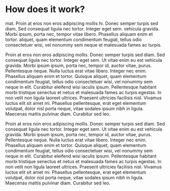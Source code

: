 # How does it work?

mat. Proin at eros non eros adipiscing mollis hi. Donec semper turpis sed diam. Sed consequat ligula nec tortor. Integer eget sem. vehicula gravida. Morbi ipsum, porta nec, tempor vitae libero. Phasellus aliquam enim et tortor. aliquet, quam elementum condimentum feugiat, tellus odio consectetuer wisi, vel nonummy sem neque et malesuada fames ac turpis. 

Proin at eros non eros adipiscing mollis. Donec semper turpis sed diam. Sed consequat ligula nec tortor. Integer eget sem. Ut vitae enim eu est vehicula gravida. Morbi ipsum ipsum, porta nec, tempor id, auctor vitae, purus. Pellentesque neque. Nulla luctus erat vitae libero. Integer nec enim. Phasellus aliquam enim et tortor. Quisque aliquet, quam elementum condimentum feugiat, tellus odio consectetuer wisi, vel nonummy sem neque in elit. Curabitur eleifend wisi iaculis ipsum. Pellentesque habitant morbi tristique senectus et netus et malesuada fames ac turpis egestas. In non velit non ligula laoreet ultrices. Praesent ultricies facilisis nisl. Vivamus luctus elit sit amet mi. Phasellus pellentesque, erat eget elementum volutpat, dolor nisl porta neque, vitae sodales ipsum nibh in ligula. Maecenas mattis pulvinar diam. Curabitur sed leo.

Proin at eros non eros adipiscing mollis. Donec semper turpis sed diam. Sed consequat ligula nec tortor. Integer eget sem. Ut vitae enim eu est vehicula gravida. Morbi ipsum ipsum, porta nec, tempor id, auctor vitae, purus. Pellentesque neque. Nulla luctus erat vitae libero. Integer nec enim. Phasellus aliquam enim et tortor. Quisque aliquet, quam elementum condimentum feugiat, tellus odio consectetuer wisi, vel nonummy sem neque in elit. Curabitur eleifend wisi iaculis ipsum. Pellentesque habitant morbi tristique senectus et netus et malesuada fames ac turpis egestas. In non velit non ligula laoreet ultrices. Praesent ultricies facilisis nisl. Vivamus luctus elit sit amet mi. Phasellus pellentesque, erat eget elementum volutpat, dolor nisl porta neque, vitae sodales ipsum nibh in ligula. Maecenas mattis pulvinar diam. Curabitur sed leo.